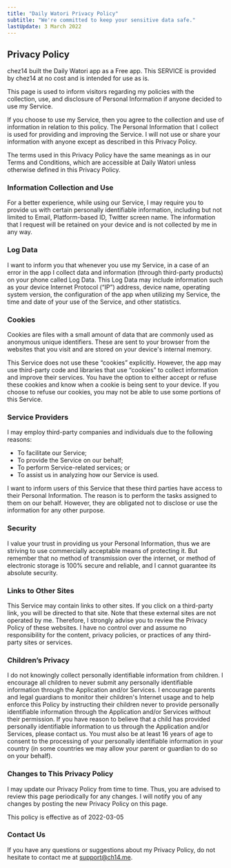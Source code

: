 ```yaml
---
title: "Daily Watori Privacy Policy"
subtitle: "We're committed to keep your sensitive data safe."
lastUpdate: 3 March 2022
---
```


## Privacy Policy

chez14 built the Daily Watori app as a Free app. This SERVICE is provided by
chez14 at no cost and is intended for use as is.

This page is used to inform visitors regarding my policies with the collection,
use, and disclosure of Personal Information if anyone decided to use my Service.

If you choose to use my Service, then you agree to the collection and use of
information in relation to this policy. The Personal Information that I collect
is used for providing and improving the Service. I will not use or share your
information with anyone except as described in this Privacy Policy.

The terms used in this Privacy Policy have the same meanings as in our Terms and
Conditions, which are accessible at Daily Watori unless otherwise defined in
this Privacy Policy.

### Information Collection and Use

For a better experience, while using our Service, I may require you to provide
us with certain personally identifiable information, including but not limited
to Email, Platform-based ID, Twitter screen name. The information that I request
will be retained on your device and is not collected by me in any way.

### Log Data

I want to inform you that whenever you use my Service, in a case of an error in
the app I collect data and information (through third-party products) on your
phone called Log Data. This Log Data may include information such as your device
Internet Protocol (“IP”) address, device name, operating system version, the
configuration of the app when utilizing my Service, the time and date of your
use of the Service, and other statistics.

### Cookies

Cookies are files with a small amount of data that are commonly used as
anonymous unique identifiers. These are sent to your browser from the websites
that you visit and are stored on your device's internal memory.

This Service does not use these “cookies” explicitly. However, the app may use
third-party code and libraries that use “cookies” to collect information and
improve their services. You have the option to either accept or refuse these
cookies and know when a cookie is being sent to your device. If you choose to
refuse our cookies, you may not be able to use some portions of this Service.

### Service Providers

I may employ third-party companies and individuals due to the following reasons:

*   To facilitate our Service;
*   To provide the Service on our behalf;
*   To perform Service-related services; or
*   To assist us in analyzing how our Service is used.

I want to inform users of this Service that these third parties have access to
their Personal Information. The reason is to perform the tasks assigned to them
on our behalf. However, they are obligated not to disclose or use the
information for any other purpose.

### Security

I value your trust in providing us your Personal Information, thus we are
striving to use commercially acceptable means of protecting it. But remember
that no method of transmission over the internet, or method of electronic
storage is 100% secure and reliable, and I cannot guarantee its absolute
security.

### Links to Other Sites

This Service may contain links to other sites. If you click on a third-party
link, you will be directed to that site. Note that these external sites are not
operated by me. Therefore, I strongly advise you to review the Privacy Policy of
these websites. I have no control over and assume no responsibility for the
content, privacy policies, or practices of any third-party sites or services.

### Children’s Privacy

I do not knowingly collect personally identifiable information from children. I
encourage all children to never submit any personally identifiable information
through the Application and/or Services. I encourage parents and legal guardians
to monitor their children's Internet usage and to help enforce this Policy by
instructing their children never to provide personally identifiable information
through the Application and/or Services without their permission. If you have
reason to believe that a child has provided personally identifiable information
to us through the Application and/or Services, please contact us. You must also
be at least 16 years of age to consent to the processing of your personally
identifiable information in your country (in some countries we may allow your
parent or guardian to do so on your behalf).

### Changes to This Privacy Policy

I may update our Privacy Policy from time to time. Thus, you are advised to
review this page periodically for any changes. I will notify you of any changes
by posting the new Privacy Policy on this page.

This policy is effective as of 2022-03-05

### Contact Us

If you have any questions or suggestions about my Privacy Policy, do not
hesitate to contact me at support@ch14.me.
